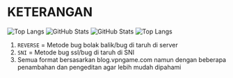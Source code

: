 # KETERANGAN
![Top Langs](https://github-readme-stats.vercel.app/api/top-langs/?username=GboyGud&layout=donut)
![GitHub Stats](https://github-readme-stats.vercel.app/api?username=GboyGud&show_icons=true&include_all_commits=true&theme=radical)
![GitHub Stats](https://github-readme-stats.vercel.app/api?username=GboyGud&layout=donut)
![Top Langs](https://github-readme-stats.vercel.app/api/top-langs/?username=GboyGud&exclude_repo=mahavpn)

1. `REVERSE` = Metode bug bolak balik/bug di taruh di server
2. `SNI` = Metode bug ssl/bug di taruh di SNI
3. Semua format bersasarkan blog.vpngame.com namun dengan beberapa penambahan dan pengeditan agar lebih mudah dipahami
